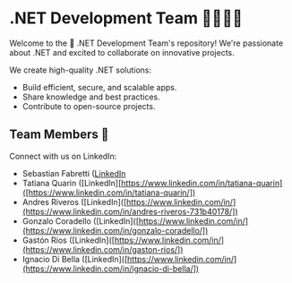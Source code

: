 # .NET Development Team 👨‍💻👩‍💻

Welcome to the 🚀 .NET Development Team's repository! We're passionate about .NET and excited to collaborate on innovative projects.

We create high-quality .NET solutions:

- Build efficient, secure, and scalable apps.
- Share knowledge and best practices.
- Contribute to open-source projects.

## Team Members 👥

Connect with us on LinkedIn:

- Sebastian Fabretti ([LinkedIn]([https://www.linkedin.com/in/sebastian-fabretti-a354b8273/])
- Tatiana Quarin ([LinkedIn][https://www.linkedin.com/in/tatiana-quarin]([https://www.linkedin.com/in/tatiana-quarin/])
- Andres Riveros ([LinkedIn]([https://www.linkedin.com/in/](https://www.linkedin.com/in/andres-riveros-731b40178/])
- Gonzalo Coradello ([LinkedIn]([https://www.linkedin.com/in/](https://www.linkedin.com/in/gonzalo-coradello/])
- Gastón Ríos ([LinkedIn]([https://www.linkedin.com/in/](https://www.linkedin.com/in/gaston-rios/])
- Ignacio Di Bella ([LinkedIn]([https://www.linkedin.com/in/](https://www.linkedin.com/in/ignacio-di-bella/])


<!--

**Here are some ideas to get you started:**

🙋‍♀️ A short introduction - what is your organization all about?
🌈 Contribution guidelines - how can the community get involved?
👩‍💻 Useful resources - where can the community find your docs? Is there anything else the community should know?
🍿 Fun facts - what does your team eat for breakfast?
🧙 Remember, you can do mighty things with the power of [Markdown](https://docs.github.com/github/writing-on-github/getting-started-with-writing-and-formatting-on-github/basic-writing-and-formatting-syntax)
-->
